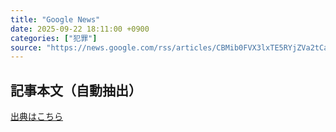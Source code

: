 ```yaml
---
title: "Google News"
date: 2025-09-22 18:11:00 +0900
categories: ["犯罪"]
source: "https://news.google.com/rss/articles/CBMib0FVX3lxTE5RYjZVa2tCaG9oT3o0VTdoNkJfUkd5ZjlWQTZ6Z19pZWppYUNRc1J2N202TWFTdHlqTENLZXU5UDY4cWtZSmUwWHRVZDYya1FTYlUyNFpBblVTVjNiRUx5eFN5enVSMi1fcW5CLU9rMA?oc=5"
---
```


## 記事本文（自動抽出）
<body class="y0K44d EA71Tc" id="readabilityBody"></body>

[出典はこちら](https://news.google.com/rss/articles/CBMib0FVX3lxTE5RYjZVa2tCaG9oT3o0VTdoNkJfUkd5ZjlWQTZ6Z19pZWppYUNRc1J2N202TWFTdHlqTENLZXU5UDY4cWtZSmUwWHRVZDYya1FTYlUyNFpBblVTVjNiRUx5eFN5enVSMi1fcW5CLU9rMA?oc=5)
